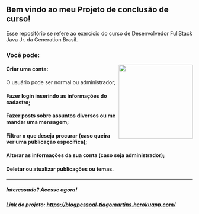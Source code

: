 ## Bem vindo ao meu Projeto de conclusão de curso! 

Esse repositório se refere ao exercício do curso de Desenvolvedor FullStack Java Jr. da Generation Brasil.

### Você pode:

<img align="right"  width="200" height="200" src="https://i.imgur.com/TeeDbOv.gif">

#### Criar uma conta:
O usuário pode ser normal ou administrador;
#### Fazer login inserindo as informações do cadastro;
#### Fazer posts sobre assuntos diversos ou me mandar uma mensagem;
#### Filtrar o que deseja procurar (caso queira ver uma publicação específica);
#### Alterar as informações da sua conta (caso seja administrador);
#### Deletar ou atualizar publicações ou temas.

<hr>

##### Interessado? Acesse agora! 
##### Link do projeto: https://blogpessoal-tiagomartins.herokuapp.com/


